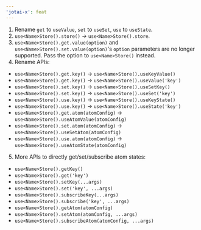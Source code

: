 ```yaml
---
'jotai-x': feat
---
```


1. Rename `get` to `useValue`, `set` to `useSet`, `use` to `useState`.
2. `use<Name>Store().store()` -> `use<Name>Store().store`.
3. `use<Name>Store().get.value(option)` and `use<Name>Store().set.value(option)`'s `option` parameters are no longer supported. Pass the option to `use<Name>Store()` instead.
4. Rename APIs:
  - `use<Name>Store().get.key()` -> `use<Name>Store().useKeyValue()`
  - `use<Name>Store().get.key()` -> `use<Name>Store().useValue('key')`
  - `use<Name>Store().set.key()` -> `use<Name>Store().useSetKey()`
  - `use<Name>Store().set.key()` -> `use<Name>Store().useSet('key')`
  - `use<Name>Store().use.key()` -> `use<Name>Store().useKeyState()`
  - `use<Name>Store().use.key()` -> `use<Name>Store().useState('key')`
  - `use<Name>Store().get.atom(atomConfig)` -> `use<Name>Store().useAtomValue(atomConfig)`
  - `use<Name>Store().set.atom(atomConfig)` -> `use<Name>Store().useSetAtom(atomConfig)`
  - `use<Name>Store().use.atom(atomConfig)` -> `use<Name>Store().useAtomState(atomConfig)`
5. More APIs to directly get/set/subscribe atom states:
  - `use<Name>Store().getKey()`
  - `use<Name>Store().get('key')`
  - `use<Name>Store().setKey(...args)`
  - `use<Name>Store().set('key', ...args)`
  - `use<Name>Store().subscribeKey(...args)`
  - `use<Name>Store().subscribe('key', ...args)`
  - `use<Name>Store().getAtom(atomConfig)`
  - `use<Name>Store().setAtom(atomConfig, ...args)`
  - `use<Name>Store().subscribeAtom(atomConfig, ...args)`
  